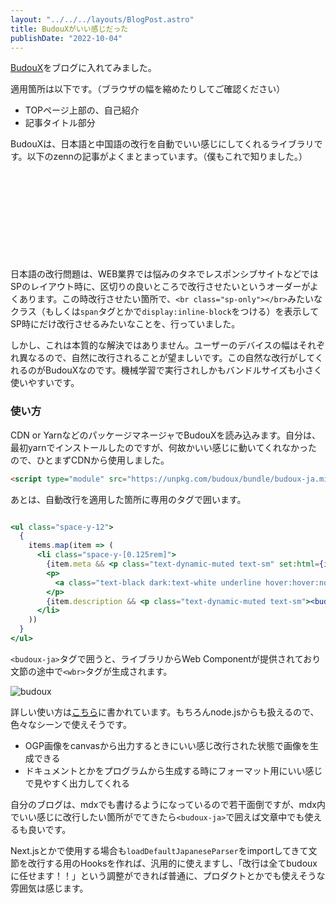 ```yaml
---
layout: "../../../layouts/BlogPost.astro"
title: BudouXがいい感じだった
publishDate: "2022-10-04"
---
```


[BudouX](https://github.com/google/budoux)をブログに入れてみました。

適用箇所は以下です。（ブラウザの幅を縮めたりしてご確認ください）

- TOPページ上部の、自己紹介
- 記事タイトル部分

BudouXは、日本語と中国語の改行を自動でいい感じにしてくれるライブラリです。以下のzennの記事がよくまとまっています。（僕もこれで知りました。）
<div class="iframely-embed"><div class="iframely-responsive" style="height: 140px; padding-bottom: 0;"><a href="https://zenn.dev/junseinagao/articles/f4fd3bf790ef189f8c74" data-iframely-url="//iframely.net/Xnuw5Ct?card=small"></a></div></div>

日本語の改行問題は、WEB業界では悩みのタネでレスポンシブサイトなどではSPのレイアウト時に、区切りの良いところで改行させたいというオーダーがよくあります。この時改行させたい箇所で、```<br class="sp-only"></br>```みたいなクラス（もしくは```span```タグとかで```display:inline-block```をつける）を表示してSP時にだけ改行させるみたいなことを、行っていました。

しかし、これは本質的な解決ではありません。ユーザーのデバイスの幅はそれぞれ異なるので、自然に改行されることが望ましいです。この自然な改行がしてくれるのがBudouXなのです。機械学習で実行されしかもバンドルサイズも小さく使いやすいです。

### 使い方

CDN or YarnなどのパッケージマネージャでBudouXを読み込みます。自分は、最初yarnでインストールしたのですが、何故かいい感じに動いてくれなかったので、ひとまずCDNから使用しました。


```html
<script type="module" src="https://unpkg.com/budoux/bundle/budoux-ja.min.js"></script>

```

あとは、自動改行を適用した箇所に専用のタグで囲います。

```jsx

<ul class="space-y-12">
  {
    items.map(item => (
      <li class="space-y-[0.125rem]">
        {item.meta && <p class="text-dynamic-muted text-sm" set:html={item.meta} />}
        <p>
          <a class="text-black dark:text-white underline hover:hover:no-underline" href={item.link} rel="prefetch"><budoux-ja>{item.title}</budoux-ja></a>
        </p>
        {item.description && <p class="text-dynamic-muted text-sm"><budoux-ja>{item.description}</budoux-ja></p>}
      </li>
    ))
  }
</ul>

```

```<budoux-ja>```タグで囲うと、ライブラリからWeb Componentが提供されており文節の途中で```<wbr>```タグが生成されます。

![budoux](/images/budoux.png)

詳しい使い方は[こちら](https://github.com/google/budoux/blob/main/javascript/README.md#web-components)に書かれています。もちろんnode.jsからも扱えるので、色々なシーンで使えそうです。

- OGP画像をcanvasから出力するときにいい感じ改行された状態で画像を生成できる
- ドキュメントとかをプログラムから生成する時にフォーマット用にいい感じで見やすく出力してくれる

自分のブログは、mdxでも書けるようになっているので若干面倒ですが、mdx内でいい感じに改行したい箇所がでてきたら```<budoux-ja>```で囲えば文章中でも使えるも良いです。

Next.jsとかで使用する場合も```loadDefaultJapaneseParser```をimportしてきて文節を改行する用のHooksを作れば、汎用的に使えますし、「改行は全てbudouxに任せます！！」という調整ができれば普通に、プロダクトとかでも使えそうな雰囲気は感じます。
